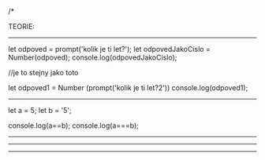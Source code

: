 /*

TEORIE:

------------------------------------------------------------------------------------------------------------
let odpoved = prompt('kolik je ti let?');
let odpovedJakoCislo = Number(odpoved);
console.log(odpovedJakoCislo);

//je to stejny jako toto

let odpoved1 = Number (prompt('kolik je ti let?2'))
console.log(odpoved1);

------------------------------------------------------------------------------------------------------------


let a = 5;
let b = '5';

console.log(a==b);
console.log(a===b);

------------------------------------------------------------------------------------------------------------








------------------------------------------------------------------------------------------------------------












------------------------------------------------------------------------------------------------------------

